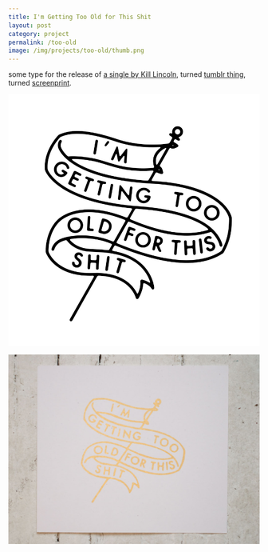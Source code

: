 ```yaml
---
title: I'm Getting Too Old for This Shit
layout: post
category: project
permalink: /too-old
image: /img/projects/too-old/thumb.png
---
```


some type for the release of [a single by Kill Lincoln](https://killlincolndc.bandcamp.com/album/im-getting-too-old-for-this-shit), turned [tumblr thing](http://ryantroyford.tumblr.com/post/82899598171/trendgraphy-feeble-weapon-by-ryan-ford), turned [screenprint](http://ryantroyford.bigcartel.com/product/too-old). 

![tofts-banner](/img/projects/too-old/tofts-banner.png)

![tofts-1](/img/projects/too-old/too-old-1.jpg)